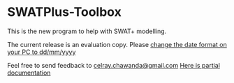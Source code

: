 # SWATPlus-Toolbox
This is the new program to help with SWAT+ modelling.

The current release is an evaluation copy. Please [change the date format on your PC to dd/mm/yyyy](https://www.sysprobs.com/change-date-format-windows-7-ddmmyyyy)

Feel free to send feedback to celray.chawanda@gmail.com
[Here is partial documentation](https://celray.github.io/docs/swatplus_toolbox/introduction.html)
